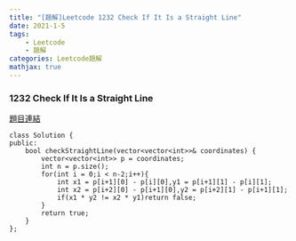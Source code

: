 ```yaml
---
title: "[題解]Leetcode 1232 Check If It Is a Straight Line"
date: 2021-1-5
tags: 
    - Leetcode
    - 題解
categories: Leetcode題解
mathjax: true
---
```



### 1232 Check If It Is a Straight Line
<!--more-->
[題目連結](https://leetcode.com/problems/check-if-it-is-a-straight-line)

```cpp=
class Solution {
public:
    bool checkStraightLine(vector<vector<int>>& coordinates) {
        vector<vector<int>> p = coordinates;
        int n = p.size();
        for(int i = 0;i < n-2;i++){
            int x1 = p[i+1][0] - p[i][0],y1 = p[i+1][1] - p[i][1];
            int x2 = p[i+2][0] - p[i+1][0],y2 = p[i+2][1] - p[i+1][1];
            if(x1 * y2 != x2 * y1)return false;
        }
        return true;
    }
};
```
